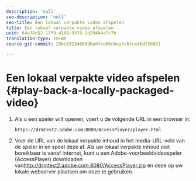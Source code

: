 ```yaml
---
description: 'null'
seo-description: 'null'
seo-title: Een lokaal verpakte video afspelen
title: Een lokaal verpakte video afspelen
uuid: 64a38c52-17f9-4108-9378-2d294b4a7c7b
translation-type: tm+mt
source-git-commit: 29bc8323460d9be0fce66cbea7c6fce46df20d61

---
```



# Een lokaal verpakte video afspelen {#play-back-a-locally-packaged-video}

1. Als u een speler wilt openen, voert u de volgende URL in een browser in:

   ```
   https://drmtest2.adobe.com:8080/AccessPlayer/player.html
   ```

1. Voer de URL van de lokaal verpakte inhoud in het media-URL-veld van de speler in en speel deze af.
Als uw lokaal verpakte inhoud niet bereikbaar is vanaf internet, kunt u een Adobe-voorbeeldvideospeler (AccessPlayer) downloaden van<span></span>http://drmtest2.adobe.com:8080/AccessPlayer.zip en deze op uw lokale webserver plaatsen om deze te gebruiken.